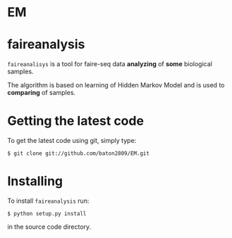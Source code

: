 # EM

faireanalysis
========

``faireanalisys`` is a tool for faire-seq data **analyzing** of **some** biological samples.

The algorithm is based on learning of Hidden Markov Model and is used to **comparing** of samples.

Getting the latest code
=======================

To get the latest code using git, simply type:

    $ git clone git://github.com/baton2809/EM.git
  
Installing
==========

To install ``faireanalysis`` run:

    $ python setup.py install

in the source code directory.


